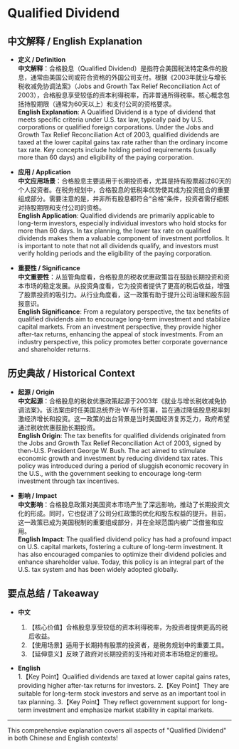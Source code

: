 # Qualified Dividend

## 中文解释 / English Explanation

* **定义 / Definition**  
  **中文解释**：合格股息（Qualified Dividend）是指符合美国税法特定条件的股息，通常由美国公司或符合资格的外国公司支付。根据《2003年就业与增长税收减免协调法案》（Jobs and Growth Tax Relief Reconciliation Act of 2003），合格股息享受较低的资本利得税率，而非普通所得税率。核心概念包括持股期限（通常为60天以上）和支付公司的资格要求。  
  **English Explanation**: A Qualified Dividend is a type of dividend that meets specific criteria under U.S. tax law, typically paid by U.S. corporations or qualified foreign corporations. Under the Jobs and Growth Tax Relief Reconciliation Act of 2003, qualified dividends are taxed at the lower capital gains tax rate rather than the ordinary income tax rate. Key concepts include holding period requirements (usually more than 60 days) and eligibility of the paying corporation.

* **应用 / Application**  
  **中文应用场景**：合格股息主要适用于长期投资者，尤其是持有股票超过60天的个人投资者。在税务规划中，合格股息的低税率优势使其成为投资组合的重要组成部分。需要注意的是，并非所有股息都符合“合格”条件，投资者需仔细核对持股期限和支付公司的资格。  
  **English Application**: Qualified dividends are primarily applicable to long-term investors, especially individual investors who hold stocks for more than 60 days. In tax planning, the lower tax rate on qualified dividends makes them a valuable component of investment portfolios. It is important to note that not all dividends qualify, and investors must verify holding periods and the eligibility of the paying corporation.

* **重要性 / Significance**  
  **中文重要性**：从监管角度看，合格股息的税收优惠政策旨在鼓励长期投资和资本市场的稳定发展。从投资角度看，它为投资者提供了更高的税后收益，增强了股票投资的吸引力。从行业角度看，这一政策有助于提升公司治理和股东回报意识。  
  **English Significance**: From a regulatory perspective, the tax benefits of qualified dividends aim to encourage long-term investment and stabilize capital markets. From an investment perspective, they provide higher after-tax returns, enhancing the appeal of stock investments. From an industry perspective, this policy promotes better corporate governance and shareholder returns.

## 历史典故 / Historical Context

* **起源 / Origin**  
  **中文起源**：合格股息的税收优惠政策起源于2003年《就业与增长税收减免协调法案》。该法案由时任美国总统乔治·W·布什签署，旨在通过降低股息税率刺激经济增长和投资。这一政策的出台背景是当时美国经济复苏乏力，政府希望通过税收优惠鼓励长期投资。  
  **English Origin**: The tax benefits for qualified dividends originated from the Jobs and Growth Tax Relief Reconciliation Act of 2003, signed by then-U.S. President George W. Bush. The act aimed to stimulate economic growth and investment by reducing dividend tax rates. This policy was introduced during a period of sluggish economic recovery in the U.S., with the government seeking to encourage long-term investment through tax incentives.

* **影响 / Impact**  
  **中文影响**：合格股息政策对美国资本市场产生了深远影响，推动了长期投资文化的形成。同时，它也促进了公司分红政策的优化和股东权益的提升。目前，这一政策已成为美国税制的重要组成部分，并在全球范围内被广泛借鉴和应用。  
  **English Impact**: The qualified dividend policy has had a profound impact on U.S. capital markets, fostering a culture of long-term investment. It has also encouraged companies to optimize their dividend policies and enhance shareholder value. Today, this policy is an integral part of the U.S. tax system and has been widely adopted globally.

## 要点总结 / Takeaway

* **中文**  
  1. 【核心价值】合格股息享受较低的资本利得税率，为投资者提供更高的税后收益。
  2. 【使用场景】适用于长期持有股票的投资者，是税务规划中的重要工具。
  3. 【延伸意义】反映了政府对长期投资的支持和对资本市场稳定的重视。

* **English**  
  1.【Key Point】Qualified dividends are taxed at lower capital gains rates, providing higher after-tax returns for investors.
  2.【Key Point】They are suitable for long-term stock investors and serve as an important tool in tax planning.
  3.【Key Point】They reflect government support for long-term investment and emphasize market stability in capital markets.

---

This comprehensive explanation covers all aspects of "Qualified Dividend" in both Chinese and English contexts!